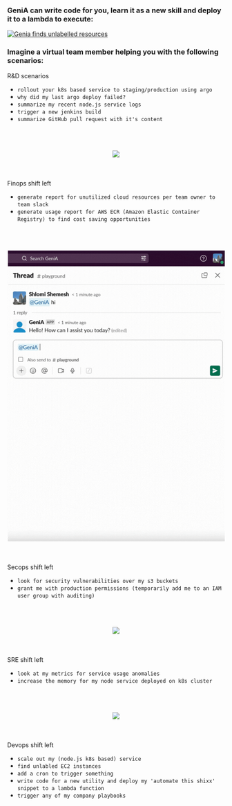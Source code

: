 ### GeniA can write code for you, learn it as a new skill and deploy it to a lambda to execute:

[![Genia finds unlabelled resources](https://img.youtube.com/vi/n_l3by3a35c/hqdefault.jpg)](https://www.youtube.com/embed/n_l3by3a35c)

### Imagine a virtual team member helping you with the following scenarios:

R&D scenarios

* `rollout your k8s based service to staging/production using argo`
* `why did my last argo deploy failed?`
* `summarize my recent node.js service logs`
* `trigger a new jenkins build`
* `summarize GitHub pull request with it's content`

<p align="center">
<br/>
<br/>
<br/>
   <img src="Genia%20summarized%20a%20PR.gif" />
<br/>
<br/>
<br/>
</p>

Finops shift left

* `generate report for unutilized cloud resources per team owner to team slack`
* `generate usage report for AWS ECR (Amazon Elastic Container Registry) to find cost saving opportunities`

<p align="center">
<br/>
<br/>
<br/>
   <img src="Genia%20ECR%20report.gif" />
<br/>
<br/>
<br/>
</p>

Secops shift left

* `look for security vulnerabilities over my s3 buckets`
* `grant me with production permissions (temporarily add me to an IAM user group with auditing)`

<p align="center">
<br/>
<br/>
<br/>
   <img src="Genia%20grants%20production%20permissions%20gif%20(1200%20%C3%97%201600%20px).gif" />
<br/>
<br/>
<br/>
</p>

SRE shift left

* `look at my metrics for service usage anomalies`
* `increase the memory for my node service deployed on k8s cluster`

<p align="center">
<br/>
<br/>
<br/>
   <img src="Genia_in_a_war_room_xl.gif"/>
<br/>
<br/>
<br/>
</p>

Devops shift left

* `scale out my (node.js k8s based) service`
* `find unlabled EC2 instances`
* `add a cron to trigger something`
* `write code for a new utility and deploy my 'automate this shixx' snippet to a lambda function`
* `trigger any of my company playbooks`

